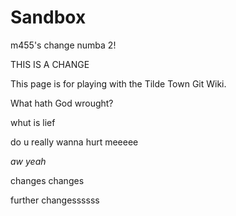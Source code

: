 Sandbox
=======

m455's change numba 2!

THIS IS A CHANGE

This page is for playing with the Tilde Town Git Wiki.

What hath God wrought?

whut is lief

do u really wanna hurt meeeee

_aw yeah_

changes changes

further changessssss